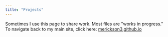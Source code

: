 ```yaml
---
title: "Projects"
---
```


Sometimes I use this page to share work. Most files are "works in progress." To navigate back to my main site, click here:  [merickson3.github.io ](https://merickson3.github.io)
